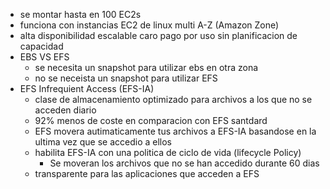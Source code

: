 - se montar hasta en 100 EC2s
- funciona con instancias EC2 de linux multi A-Z (Amazon Zone)
- alta disponibilidad escalable caro pago por uso sin planificacion de capacidad
- EBS VS EFS
	- se necesita un snapshot para utilizar ebs en otra zona
	- no se neceista un snapshot para utilizar EFS
- EFS Infrequient Access (EFS-IA)
	- clase de almacenamiento optimizado para archivos a los que no se acceden diario
	- 92% menos de coste en comparacion con EFS santdard
	- EFS movera autimaticamente tus archivos a EFS-IA basandose en la ultima vez que se accedio a  ellos
	- habilita EFS-IA con una politica de ciclo de vida (lifecycle Policy)
		- Se moveran los archivos que no se han accedido durante 60 dias
	- transparente para las aplicaciones que acceden a EFS